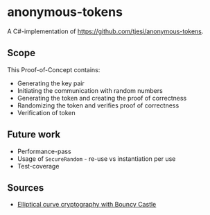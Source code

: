 # anonymous-tokens

A C#-implementation of https://github.com/tjesi/anonymous-tokens.

## Scope

This Proof-of-Concept contains:

- Generating the key pair
- Initiating the communication with random numbers
- Generating the token and creating the proof of correctness
- Randomizing the token and verifies proof of correctness
- Verification of token

## Future work

- Performance-pass
- Usage of `SecureRandom` - re-use vs instantiation per use
- Test-coverage

## Sources

- [Elliptical curve cryptography with Bouncy Castle](https://www.codeproject.com/Tips/1150485/Csharp-Elliptical-Curve-Cryptography-with-Bouncy-C)
